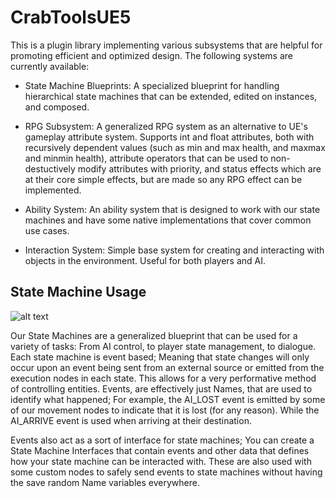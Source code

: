 # CrabToolsUE5
This is a plugin library implementing various subsystems that are helpful for promoting
efficient and optimized design. The following systems are currently available:

- State Machine Blueprints: A specialized blueprint for handling hierarchical state machines that can be extended, edited on instances, and composed.

- RPG Subsystem: A generalized RPG system as an alternative to UE's gameplay attribute system. Supports int and float attributes, both with recursively dependent values (such as min and max health, and maxmax and minmin health), attribute operators that can be used to non-destuctively modify attributes with priority, and status effects which are at their core simple effects, but are made so any RPG effect can be implemented.

- Ability System: An ability system that is designed to work with our state machines and have some native implementations that cover common use cases.


- Interaction System: Simple base system for creating and interacting with objects in the environment. Useful for both players and AI.

## State Machine Usage

![alt text](https://raw.githubusercontent.com/RuinDelvers/CrabToolsUE5/refs/heads/main/SampleImages/StateMachineSample.PNG)

Our State Machines are a generalized blueprint that can be used for a variety of tasks: From AI control, to player state 
management, to dialogue. Each state machine is event based; Meaning that state changes will only occur upon an event being
sent from an external source or emitted from the execution nodes in each state. This allows for a very performative method of
controlling entities. Events, are effectively just Names, that are used to identify what happened; For example, the AI_LOST event 
is emitted by some of our movement nodes to indicate that it is lost (for any reason). While the AI_ARRIVE event is used when 
arriving at their destination.

Events also act as a sort of interface for state machines; You can create a State Machine Interfaces that contain events and 
other data that defines how your state machine can be interacted with. These are also used with some custom nodes to safely send events to state machines without having the save random Name variables everywhere.
